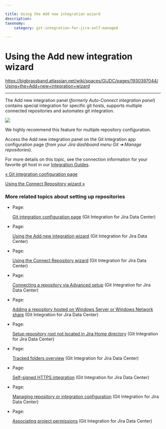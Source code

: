 ```yaml
---

title: Using the Add new integration wizard
description:
taxonomy:
    category: git-integration-for-jira-self-managed

---
```



# Using the Add new integration wizard

<https://bigbrassband.atlassian.net/wiki/spaces/GIJDC/pages/1930397044/Using+the+Add+new+integration+wizard>

* * *

The Add new integration panel (_formerly Auto-Connect integration panel_) contains special integration for specific git hosts, supports multiple connected repositories and automates git integration.

![](https://bigbrassband.atlassian.net/wiki/download/attachments/1930397044/gitserver-auto-connect-panel.png?version=1&modificationDate=1630642820167&cacheVersion=1&api=v2)

We highly recommend this feature for multiple repository configuration.

Access the Add new integration panel on the Git Integration app configuration page (_from your Jira dashboard menu Git ➜ Manage repositories_).

For more details on this topic, see the connection information for your favorite git host in our [Integration Guides](https://bigbrassband.atlassian.net/wiki/spaces/GIJDC/pages/92176395/Integration+Guides).

[« Git integration configuration page](/wiki/spaces/GIJDC/pages/1930396951/Git+integration+configuration+page)

[Using the Connect Repository wizard »](/wiki/spaces/GIJDC/pages/1930397090/Using+the+Connect+Repository+wizard)

### More related topics about setting up repositories

*   Page:
    
    [Git integration configuration page](/wiki/spaces/GIJDC/pages/1930396951/Git+integration+configuration+page) (Git Integration for Jira Data Center)
    
*   Page:
    
    [Using the Add new integration wizard](/wiki/spaces/GIJDC/pages/1930397044/Using+the+Add+new+integration+wizard) (Git Integration for Jira Data Center)
    
*   Page:
    
    [Using the Connect Repository wizard](/wiki/spaces/GIJDC/pages/1930397090/Using+the+Connect+Repository+wizard) (Git Integration for Jira Data Center)
    
*   Page:
    
    [Connecting a repository via Advanced setup](/wiki/spaces/GIJDC/pages/1930397180/Connecting+a+repository+via+Advanced+setup) (Git Integration for Jira Data Center)
    
*   Page:
    
    [Adding a repository hosted on Windows Server or Windows Network share](/wiki/spaces/GIJDC/pages/1930397287/Adding+a+repository+hosted+on+Windows+Server+or+Windows+Network+share) (Git Integration for Jira Data Center)
    
*   Page:
    
    [Setup repository root not located in Jira Home directory](/wiki/spaces/GIJDC/pages/1930397313/Setup+repository+root+not+located+in+Jira+Home+directory) (Git Integration for Jira Data Center)
    
*   Page:
    
    [Tracked folders overview](/wiki/spaces/GIJDC/pages/1930397330/Tracked+folders+overview) (Git Integration for Jira Data Center)
    
*   Page:
    
    [Self-signed HTTPS integration](/wiki/spaces/GIJDC/pages/1930397349/Self-signed+HTTPS+integration) (Git Integration for Jira Data Center)
    
*   Page:
    
    [Managing repository or integration configuration](/wiki/spaces/GIJDC/pages/1930397435/Managing+repository+or+integration+configuration) (Git Integration for Jira Data Center)
    
*   Page:
    
    [Associating project permissions](/wiki/spaces/GIJDC/pages/1930397766/Associating+project+permissions) (Git Integration for Jira Data Center)